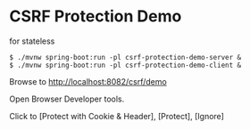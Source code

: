 # CSRF Protection Demo

for stateless

```console
$ ./mvnw spring-boot:run -pl csrf-protection-demo-server &
$ ./mvnw spring-boot:run -pl csrf-protection-demo-client &
```

Browse to [http://localhost:8082/csrf/demo](http://localhost:8082/csrf/demo)

Open Browser Developer tools.

Click to [Protect with Cookie & Header], [Protect], [Ignore]

